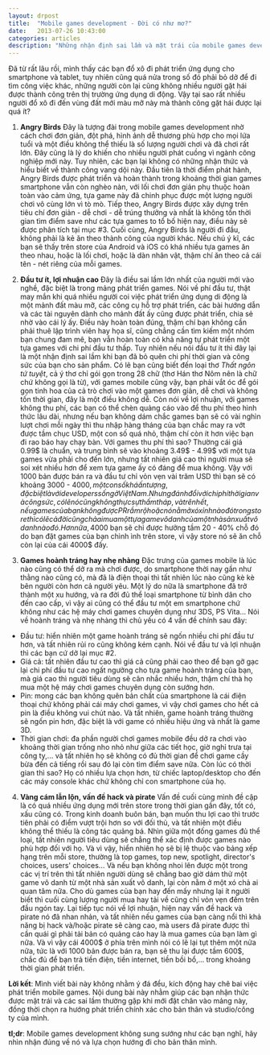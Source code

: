 ```yaml
---
layout: drpost
title:  "Mobile games development - Đời có như mơ?"
date:   2013-07-26 10:43:00
categories: articles
description: "Những nhận định sai lầm và mặt trái của mobile games development."
---
```


Đã từ rất lâu rồi, mình thấy các bạn đổ xô đi phát triển ứng dụng cho smartphone
và tablet, tuy nhiên cũng quá nửa trong số đó phải bỏ dở để đi tìm công
việc khác, những người còn lại cũng không nhiều người gặt hái được thành công
trên thị trường ứng dụng di động. Vậy tại sao rất nhiều người đổ xô đi đến
vùng đất mới màu mỡ này mà thành công gặt hái được lại quá ít?

1. **Angry Birds**
Đây là tượng đài trong mobile games development nhờ cách chơi đơn giản,
đột phá, hình ảnh dễ thương phù hợp cho mọi lứa tuổi và một điều không thể
thiếu là số lượng người chơi và đã chơi rất lớn. Đây cũng là lý do khiến
cho nhiều người phát cuồng vì ngành công nghiệp mới này.
Tuy nhiên, các bạn lại không có những nhận thức và hiểu biết về thành công
vang dội này. Đầu tiên là thời điểm phát hành, Angry Birds được phát triển
và hoàn thành trong khoảng thời gian games smartphone vẫn còn nghèo nàn, với
lối chơi đơn giản phụ thuộc hoàn toàn vào cảm ứng, tựa game này đã chinh phục
được một lượng người chơi vô cùng lớn vì tò mò.
Tiếp theo, Angry Birds
được xây dựng trên tiêu chí đơn giản - dễ chơi - dễ trúng thưởng và nhất
là không tốn thời gian tìm điểm save như các tựa games to tổ bố hiện nay,
điều này sẽ được phân tích tại mục #3.
Cuối cùng, Angry Birds là người đi đầu,
không phải là kẻ ăn theo thành công của người khác. Nếu chú ý kĩ, các bạn
sẽ thấy trên store của Android và iOS có khá nhiều tựa games ăn theo nhau,
hoặc là lối chơi, hoặc là dàn nhân vật, thậm chí ăn theo cả cái tên - nét riêng
của mỗi games.

2. **Đầu tư ít, lợi nhuận cao**
Đây là điều sai lầm lớn nhất của người mới vào nghề, đặc biệt là trong mảng
phát triển games. Nói về phí đầu tư, thật may mắn khi quá nhiều người coi
việc phát triển ứng dụng di động là một mảnh đất màu mỡ, các công cụ hỗ trợ
phát triển, các bài hướng dẫn và các tài nguyên dành cho mảnh đất ấy cũng
được phát triển, chia sẻ nhờ vào cái lý ấy. Điều này hoàn toàn đúng, thậm
chí bạn không cần phải thuê lập trình viên hay họa sĩ, cũng chẳng cần tìm
kiếm một nhóm bạn chung đam mê, bạn vẫn hoàn toàn có khả năng tự phát triển
một tựa games với chi phí đầu tư thấp.
Tuy nhiên nếu nói đầu tư ít thì đây lại
là một nhận định sai lầm khi bạn đã bỏ quên chi phí thời gian và công sức
của bạn cho sản phẩm. Có lẽ bạn cũng biết đến loại thơ *Thất ngôn tứ tuyệt*, cả ý
thơ chỉ gói gọn trong 28 chữ \(thơ Hán thơ Nôm nên là chữ chứ không gọi là từ\),
với games mobile cũng vậy, bạn phải vắt óc để gói gọn tinh hoa của cả trò chơi vào
một games đơn giản, dễ chơi và không tốn thời gian, đây là một điều không dễ.
Còn nói về lợi nhuận, với games không thu phí, các bạn có thể chèn quảng cáo vào để
thu phí theo hình thức lâu dài, nhưng nếu bạn không dám chắc games bạn sẽ có vài nghìn
lượt chơi mỗi ngày thì thu nhập hàng tháng của bạn chắc may ra vớt được tầm chục USD,
một con số quá nhỏ, thậm chí còn ít hơn việc bạn đi rao báo hay chạy bàn.
Với games
thu phí thì sao? Thường cái giá 0.99$ là chuẩn, và trung bình sẽ vào khoảng 3.49$ - 4.99$
với một tựa games vừa phải cho đến lớn, nhưng tất nhiên giá cao thì người mua sẽ
soi xét nhiều hơn để xem tựa game ấy có đáng để mua không. Vậy với 1000 bản được bán
ra và đầu tư chỉ vỏn vẹn vài trăm USD thì bạn sẽ có khoảng 3000 - 4000$, một con số khá
ấn tượng, đặc biệt là với developers sống ở Việt Nam. Nhưng đánh đổi với chi phí thời gian
và công sức, có lẽ nó cũng không thực sự thấm tháp, và trên hết, nếu games của bạn không
được PR rầm rộ hoặc nó nằm ở xó xỉnh nào đó trong store thì có lẽ cả đời cũng chả ai mua
một tựa game vô danh của một nhà sản xuất vô danh nào đó. Hơn nữa, 4000$ bạn sẽ chỉ được
hưởng tầm 20 - 40% chỗ đó do bạn đặt games của bạn chình ình trên store, vì vậy
store nó sẽ ăn chỗ còn lại của cái 4000$ đấy.

3. **Games hoành tráng hay nhẹ nhàng**
Đặc trưng của games mobile là lúc nào cũng có thể dở ra mà chơi được, do
smartphone thời nay gần như thằng nào cũng có, mà đã là điện thoại thì tất nhiên
lúc nào cũng kè kè bên người còn hơn cả người yêu. Một lý do nữa là smartphone
đã trở thành một xu hướng, và ra đời đủ thể loại smartphone từ bình dân cho đến cao
cấp, vì vậy ai cũng có thể đầu tư một em smartphone chứ không như các hệ máy chơi
games chuyên dụng như 3DS, PS Vita... Nói về hoành tráng và nhẹ nhàng thì chủ yếu
có 4 vấn đề chính sau đây:
  * Đầu tư: hiển nhiên một game hoành tráng sẽ ngốn nhiều chi phí đầu tư hơn, và tất nhiên
  rủi ro cũng không kém cạnh. Nói về đầu tư và lợi nhuận thì các bạn cứ dở lại mục #2.
  * Giá cả: tất nhiên đầu tư cao thì giá cả cũng phải cao theo để bạn gỡ gạc lại chi phí
  đầu tư cao ngất ngưởng cho tựa game hoành tráng của bạn, mà giá cao thì người tiêu dùng
  sẽ cân nhắc nhiều hơn, thậm chí thà họ mua một hệ máy chơi games chuyên dụng còn sướng hơn.
  * Pin: mong các bạn không quên bản chất của smartphone là cái điện thoại chứ không
  phải cái máy chơi games, vì vậy chơi games cho hết cả pin là điều không vui chút nào.
  Và tất nhiên, game hoành tráng thường sẽ ngốn pin hơn, đặc biệt là với game có nhiều
  hiệu ứng và nhất là game 3D.
  * Thời gian chơi: đa phần người chơi games mobile đều dở ra chơi vào khoảng thời gian
  trống nho nhỏ như giữa các tiết học, giờ nghỉ trưa tại công ty,... và tất nhiên họ sẽ
  không có đủ thời gian để chơi game cầy bừa đến cả tiếng rồi sau đó lại còn tìm điểm save
  nữa. Còn lúc có thời gian thì sao? Họ có nhiều lựa chọn hơn, từ chiếc laptop/desktop cho
  đến các máy console khác chứ không chỉ con smartphone của họ.

4. **Vàng cám lẫn lộn, vấn đề hack và pirate**
Vấn đề cuối cùng mình đề cập là có quá nhiều ứng dụng mới trên store trong thời
gian gần đây, tốt có, xấu cũng có. Trong kinh doanh buôn bán, bạn muốn thu lợi
cao thì trước tiên phải có điểm vượt trội hơn so với đối thủ, và tất nhiên một điều
không thể thiếu là công tác quảng bá.
Nhìn giữa một đống games đủ thể loại, tất nhiên người tiêu dùng sẽ chẳng thể xác định được
games nào phù hợp đối với họ. Và vì vậy, hiển nhiên họ sẽ bị lệ thuộc vào bảng xếp hạng
trên mỗi store, thường là top games, top new, spotlight, director's choices, users' choices...
Và nếu bạn không nhoi lên được một trong các vị trí trên thì tất nhiên người dùng
sẽ chẳng bao giờ dám thử một game vô danh từ một nhà sản xuất vô danh, lại còn
nằm ở một xó chả ai quan tâm nữa. Cho dù games của bạn hay đến mấy nhưng lại ít người biết
thì cuối cùng lượng người mua hay tải về cũng chỉ vỏn vẹn đếm trên đầu ngón tay.
Lại tiếp tục nói về lợi nhuận, hiện nay vấn đề hack và pirate nó đã nhan nhản, và tất nhiên
nếu games của bạn càng nổi thì khả năng bị hack và/hoặc pirate sẽ càng cao, mà users đã
pirate được thì cần quái gì phải tải bản có quảng cáo hay là mua games của bạn làm gì nữa. Và
vì vậy cái 4000$ ở phía trên mình nói có lẽ lại tụt thêm một nửa nữa, tức là với 1000 bản được
bán ra, bạn sẽ thu lại được tầm 600$, chắc đủ để bạn trả tiền điện, tiền internet, tiền bồi bổ,... trong khoảng thời gian phát triển.

**Lời kết**: Mình viết bài này không nhằm ý đá đểu, kích động hay chê bai
việc phát triển mobile games. Nội dung bài này nhằm giúp các bạn nhận thức được
mặt trái và các sai lầm thường gặp khi mới đặt chân vào mảng này, đồng thời
chọn ra hướng phát triển chính xác cho bản thân và studio/công ty của mình.

**tl;dr**: Mobile games development không sung sướng như các bạn nghĩ, hãy nhìn nhận
đúng về nó và lựa chọn hướng đi cho bản thân mình.
